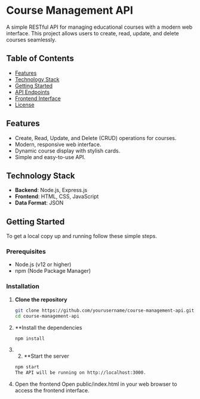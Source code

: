 
# Course Management API

A simple RESTful API for managing educational courses with a modern web interface. This project allows users to create, read, update, and delete courses seamlessly.

## Table of Contents

- [Features](#features)
- [Technology Stack](#technology-stack)
- [Getting Started](#getting-started)
- [API Endpoints](#api-endpoints)
- [Frontend Interface](#frontend-interface)
- [License](#license)

## Features

- Create, Read, Update, and Delete (CRUD) operations for courses.
- Modern, responsive web interface.
- Dynamic course display with stylish cards.
- Simple and easy-to-use API.

## Technology Stack

- **Backend**: Node.js, Express.js
- **Frontend**: HTML, CSS, JavaScript
- **Data Format**: JSON

## Getting Started

To get a local copy up and running follow these simple steps.

### Prerequisites

- Node.js (v12 or higher)
- npm (Node Package Manager)

### Installation

1. **Clone the repository**
   ```bash
   git clone https://github.com/yourusername/course-management-api.git
   cd course-management-api
2. **Install the dependencies
   ```bash
   npm install
3. 2. **Start the server
   ```bash
   npm start
   The API will be running on http://localhost:3000.
4. Open the frontend Open public/index.html in your web browser to access the frontend interface.
